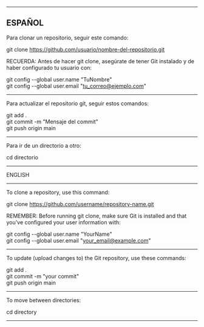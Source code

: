 
----------------------------------------
ESPAÑOL
----------------------------------------

Para clonar un repositorio, seguir este comando:

git clone https://github.com/usuario/nombre-del-repositorio.git

RECUERDA: Antes de hacer git clone, asegúrate de tener Git instalado y de haber configurado tu usuario con:

git config --global user.name "TuNombre" <br>
git config --global user.email "tu_correo@ejemplo.com"

----------------------------------------

Para actualizar el repositorio git, seguir estos comandos:

git add .<br>
git commit -m "Mensaje del commit"<br>
git push origin main

----------------------------------------

Para ir de un directorio a otro:

cd directorio


----------------------------------------

ENGLISH

----------------------------------------

To clone a repository, use this command:

git clone https://github.com/username/repository-name.git

REMEMBER: Before running git clone, make sure Git is installed and that you’ve configured your user information with:

git config --global user.name "YourName" <br>
git config --global user.email "your_email@example.com"

----------------------------------------

To update (upload changes to) the Git repository, use these commands:

git add . <br>
git commit -m "your commit"<br>
git push origin main

----------------------------------------

To move between directories:

cd directory

----------------------------------------